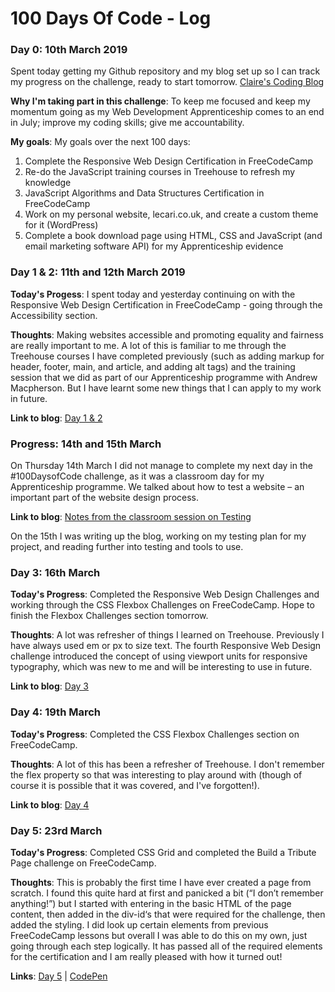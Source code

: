 # 100 Days Of Code - Log

### Day 0: 10th March 2019

Spent today getting my Github repository and my blog set up so I can track my progress on the challenge, ready to start tomorrow. [Claire's Coding Blog](http://www.clairescoding.co.uk/)

**Why I'm taking part in this challenge**: To keep me focused and keep my momentum going as my Web Development Apprenticeship comes to an end in July; improve my coding skills; give me accountability.

**My goals**: My goals over the next 100 days:

1. Complete the Responsive Web Design Certification in FreeCodeCamp
2. Re-do the JavaScript training courses in Treehouse to refresh my knowledge
3. JavaScript Algorithms and Data Structures Certification in FreeCodeCamp
4. Work on my personal website, lecari.co.uk, and create a custom theme for it (WordPress)
5. Complete a book download page using HTML, CSS and JavaScript (and email marketing software API) for my Apprenticeship evidence

### Day 1 & 2: 11th and 12th March 2019

**Today's Progess**: I spent today and yesterday continuing on with the Responsive Web Design Certification in FreeCodeCamp - going through the Accessibility section.

**Thoughts**: Making websites accessible and promoting equality and fairness are really important to me. A lot of this is familiar to me through the Treehouse courses I have completed previously (such as adding markup for header, footer, main, and article, and adding alt tags) and the training session that we did as part of our Apprenticeship programme with Andrew Macpherson. But I have learnt some new things that I can apply to my work in future.  

**Link to blog**: [Day 1 & 2](http://www.clairescoding.co.uk/100daysofcode/day-1-2/)

### Progress: 14th and 15th March

On Thursday 14th March I did not manage to complete my next day in the #100DaysofCode challenge, as it was a classroom day for my Apprenticeship programme. We talked about how to test a website – an important part of the website design process.

**Link to blog**: [Notes from the classroom session on Testing](http://www.clairescoding.co.uk/apprenticeship-update/testing-for-web-development/)

On the 15th I was writing up the blog, working on my testing plan for my project, and reading further into testing and tools to use.

### Day 3: 16th March

**Today's Progress**: Completed the Responsive Web Design Challenges and working through the CSS Flexbox Challenges on FreeCodeCamp. Hope to finish the Flexbox Challenges section tomorrow.

**Thoughts**: A lot was refresher of things I learned on Treehouse. 
Previously I have always used em or px to size text. The fourth Responsive Web Design challenge introduced the concept of using viewport units for responsive typography, which was new to me and will be interesting to use in future.

**Link to blog**: [Day 3](http://www.clairescoding.co.uk/100daysofcode/day-3/)

### Day 4: 19th March

**Today's Progress**: Completed the CSS Flexbox Challenges section on FreeCodeCamp.

**Thoughts**: A lot of this has been a refresher of Treehouse. I don't remember the flex property so that was interesting to play around with (though of course it is possible that it was covered, and I've forgotten!).

**Link to blog**: [Day 4](http://www.clairescoding.co.uk/100daysofcode/day-4/)

### Day 5: 23rd March

**Today's Progress**: Completed CSS Grid and completed the Build a Tribute Page challenge on FreeCodeCamp.

**Thoughts**: This is probably the first time I have ever created a page from scratch. I found this quite hard at first and panicked a bit (“I don’t remember anything!”) but I started with entering in the basic HTML of the page content, then added in the div-id‘s that were required for the challenge, then added the styling. I did look up certain elements from previous FreeCodeCamp lessons but overall I was able to do this on my own, just going through each step logically. It has passed all of the required elements for the certification and I am really pleased with how it turned out!

**Links**: [Day 5](http://www.clairescoding.co.uk/100daysofcode/day-5/) | [CodePen](https://codepen.io/lecariuk/pen/KEJWVO/)

